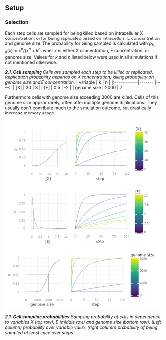 ## Setup

### Selection

Each step cells are sampled for being killed based on intracellular X concentration,
or for being replicated based on intracellular E concentration and genome size.
The probability for being sampled is calculated with $p_{k,n}(x) = x^n / (x^n + k^n)$
wher $x$ is either X concentration, E concentration, or genome size.
Values for $k$ and $n$ listed below were used in all simulations if not mentioned otherwise.

_**2.1. Cell sampling** Cells are sampled each step to be killed or replicated. Replication probability depends on X concentration, killing probability on genome size and E concentration._
| variable    |      k |   n |
|:------------|-------:|----:|
| [X]         |   30   |   3 |
| [E]         |    0.5 |  -2 |
| genome size | 2000   |   7 |

Furthermore cells with genome size exceeding 3000 are killed.
Cells of this genome size appear rarely, often after multiple genome duplications.
They usually don't contribute much to the simulation outcome, but drastically increase memory usage.

![](https://raw.githubusercontent.com/mRcSchwering/luca/main/e1_co2_fixing/imgs/cell_sampling.png)

_**2.1. Cell sampling probabilities** Sampling probability of cells in dependence to variables X (top row), E (middle row) and genome size (bottom row). (Left column) probability over variable value, (right column) probability of being sampled at least once over steps._
